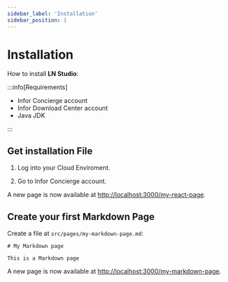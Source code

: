 ```yaml
---
sidebar_label: 'Installation'
sidebar_position: 1
---
```


# Installation

How to install **LN Studio**:

:::info[Requirements]

- Infor Concierge account
- Infor Download Center account
- Java JDK

:::
## Get installation File

1. Log into your Cloud Enviroment.

2. Go to Infor Concierge account.

A new page is now available at [http://localhost:3000/my-react-page](http://localhost:3000/my-react-page).

## Create your first Markdown Page

Create a file at `src/pages/my-markdown-page.md`:

```mdx title="src/pages/my-markdown-page.md"
# My Markdown page

This is a Markdown page
```

A new page is now available at [http://localhost:3000/my-markdown-page](http://localhost:3000/my-markdown-page).
